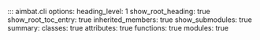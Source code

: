 ::: aimbat.cli
    options:
      heading_level: 1
      show_root_heading: true
      show_root_toc_entry: true
      inherited_members: true
      show_submodules: true
      summary:
        classes: true
        attributes: true
        functions: true
        modules: true
